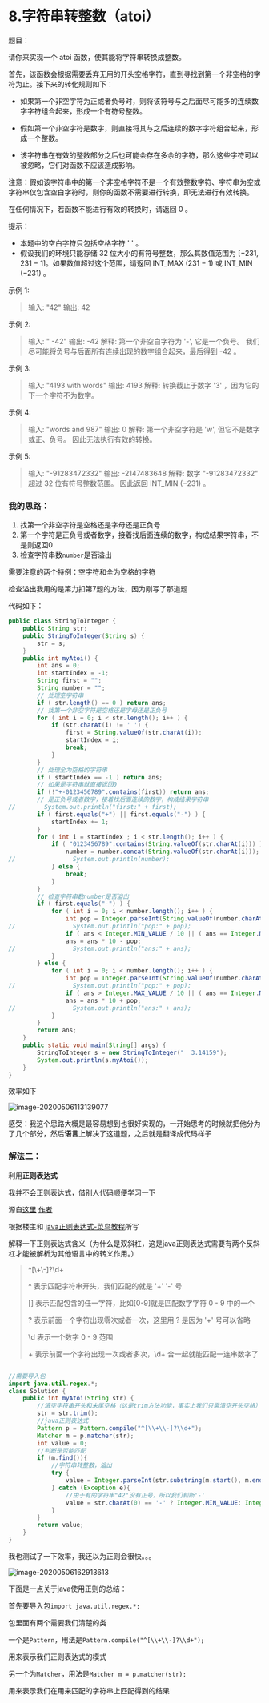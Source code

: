 # 8.字符串转整数（atoi）



题目：

请你来实现一个 atoi 函数，使其能将字符串转换成整数。

首先，该函数会根据需要丢弃无用的开头空格字符，直到寻找到第一个非空格的字符为止。接下来的转化规则如下：

- 如果第一个非空字符为正或者负号时，则将该符号与之后面尽可能多的连续数字字符组合起来，形成一个有符号整数。

- 假如第一个非空字符是数字，则直接将其与之后连续的数字字符组合起来，形成一个整数。

- 该字符串在有效的整数部分之后也可能会存在多余的字符，那么这些字符可以被忽略，它们对函数不应该造成影响。

  

注意：假如该字符串中的第一个非空格字符不是一个有效整数字符、字符串为空或字符串仅包含空白字符时，则你的函数不需要进行转换，即无法进行有效转换。

在任何情况下，若函数不能进行有效的转换时，请返回 0 。

提示：

- 本题中的空白字符只包括空格字符 ' ' 。
- 假设我们的环境只能存储 32 位大小的有符号整数，那么其数值范围为 [−231,  231 − 1]。如果数值超过这个范围，请返回  INT_MAX (231 − 1) 或 INT_MIN (−231) 。


示例 1:

> 输入: "42"
> 输出: 42

示例 2:

> 输入: "   -42"
> 输出: -42
> 解释: 第一个非空白字符为 '-', 它是一个负号。
>      我们尽可能将负号与后面所有连续出现的数字组合起来，最后得到 -42 。

示例 3:

> 输入: "4193 with words"
> 输出: 4193
> 解释: 转换截止于数字 '3' ，因为它的下一个字符不为数字。

示例 4:

> 输入: "words and 987"
> 输出: 0
> 解释: 第一个非空字符是 'w', 但它不是数字或正、负号。
>      因此无法执行有效的转换。

示例 5:

> 输入: "-91283472332"
> 输出: -2147483648
> 解释: 数字 "-91283472332" 超过 32 位有符号整数范围。 
>      因此返回 INT_MIN (−231) 。

### 我的思路：

1. 找第一个非空字符是空格还是字母还是正负号
2. 第一个字符是正负号或者数字，接着找后面连续的数字，构成结果字符串，不是则返回0
3. 检查字符串数`number`是否溢出

需要注意的两个特例：空字符和全为空格的字符

检查溢出我用的是第力扣第7题的方法，因为刚写了那道题

代码如下：

```java
public class StringToInteger {
    public String str;
    public StringToInteger(String s) {
        str = s;
    }
    public int myAtoi() {
        int ans = 0;
        int startIndex = -1;
        String first = "";
        String number = "";
        // 处理空字符串
        if ( str.length() == 0 ) return ans;
        // 找第一个非空字符是空格还是字母还是正负号
        for ( int i = 0; i < str.length(); i++ ) {
            if (str.charAt(i) != ' ') {
                first = String.valueOf(str.charAt(i));
                startIndex = i;
                break;
            }
        }
        // 处理全为空格的字符串
        if ( startIndex == -1 ) return ans;
        // 如果是字符串就直接返回0
        if (!"+-0123456789".contains(first)) return ans;
        // 是正负号或者数字，接着找后面连续的数字，构成结果字符串
//        System.out.println("first:" + first);
        if ( first.equals("+") || first.equals("-") ) {
            startIndex += 1;
        }
        for ( int i = startIndex ; i < str.length(); i++ ) {
            if ( "0123456789".contains(String.valueOf(str.charAt(i))) ) {
                number = number.concat(String.valueOf(str.charAt(i)));
//                System.out.println(number);
            } else {
                break;
            }
        }
        // 检查字符串数number是否溢出
        if ( first.equals("-") ) {
            for ( int i = 0; i < number.length(); i++ ) {
                int pop = Integer.parseInt(String.valueOf(number.charAt(i)));
//                System.out.println("pop:" + pop);
                if ( ans < Integer.MIN_VALUE / 10 || ( ans == Integer.MIN_VALUE / 10 && pop > 8) ) { return Integer.MIN_VALUE; }
                ans = ans * 10 - pop;
//                System.out.println("ans:" + ans);
            }
        } else {
            for ( int i = 0; i < number.length(); i++ ) {
                int pop = Integer.parseInt(String.valueOf(number.charAt(i)));
//                System.out.println("pop:" + pop);
                if ( ans > Integer.MAX_VALUE / 10 || ( ans == Integer.MAX_VALUE / 10 && pop > 7) ) { return Integer.MAX_VALUE; }
                ans = ans * 10 + pop;
//                System.out.println("ans:" + ans);
            }
        }
        return ans;
    }
    public static void main(String[] args) {
        StringToInteger s = new StringToInteger("  3.14159");
        System.out.println(s.myAtoi());
    }
}

```



效率如下

![image-20200506113139077](C:\Users\chen\AppData\Roaming\Typora\typora-user-images\image-20200506113139077.png)

感受：我这个思路大概是最容易想到也很好实现的，一开始思考的时候就把他分为了几个部分，然后**语言上**解决了这道题，之后就是翻译成代码样子



### 解法二：

利用**正则表达式**

我并不会正则表达式，借别人代码顺便学习一下

源自[这里](https://leetcode-cn.com/problems/string-to-integer-atoi/solution/python-1xing-zheng-ze-biao-da-shi-by-knifezhu/)    [作者](https://leetcode-cn.com/u/user7992b/)

根据楼主和 [java正则表达式-菜鸟教程](https://www.runoob.com/java/java-regular-expressions.html)所写

解释一下正则表达式含义（为什么是双斜杠，这是java正则表达式需要有两个反斜杠才能被解析为其他语言中的转义作用。）

> ^[\\+\\-]?\\d+
>
> ^ 表示匹配字符串开头，我们匹配的就是 '+'  '-'  号
>
> [] 表示匹配包含的任一字符，比如[0-9]就是匹配数字字符 0 - 9 中的一个
>
> ? 表示前面一个字符出现零次或者一次，这里用 ? 是因为 '+' 号可以省略
>
>  \\d 表示一个数字 0 - 9 范围
>
>  \+ 表示前面一个字符出现一次或者多次，\\d+ 合一起就能匹配一连串数字了



```java

//需要导入包
import java.util.regex.*;
class Solution {
    public int myAtoi(String str) {
        //清空字符串开头和末尾空格（这是trim方法功能，事实上我们只需清空开头空格）
        str = str.trim();
        //java正则表达式
        Pattern p = Pattern.compile("^[\\+\\-]?\\d+");
        Matcher m = p.matcher(str);
        int value = 0;
        //判断是否能匹配
        if (m.find()){
            //字符串转整数，溢出
            try {
                value = Integer.parseInt(str.substring(m.start(), m.end()));
            } catch (Exception e){
                //由于有的字符串"42"没有正号，所以我们判断'-'
                value = str.charAt(0) == '-' ? Integer.MIN_VALUE: Integer.MAX_VALUE;
            }
        }
        return value;
    }
}
```

我也测试了一下效率，我还以为正则会很快。。。

![image-20200506162913613](C:\Users\chen\AppData\Roaming\Typora\typora-user-images\image-20200506162913613.png)

下面是一点关于java使用正则的总结：

首先要导入包`import java.util.regex.*;`

包里面有两个需要我们清楚的类

一个是`Pattern`，用法是`Pattern.compile("^[\\+\\-]?\\d+");`

用来表示我们正则表达式的模式

另一个为`Matcher`，用法是`Matcher m = p.matcher(str);`

用来表示我们在用来匹配的字符串上匹配得到的结果
